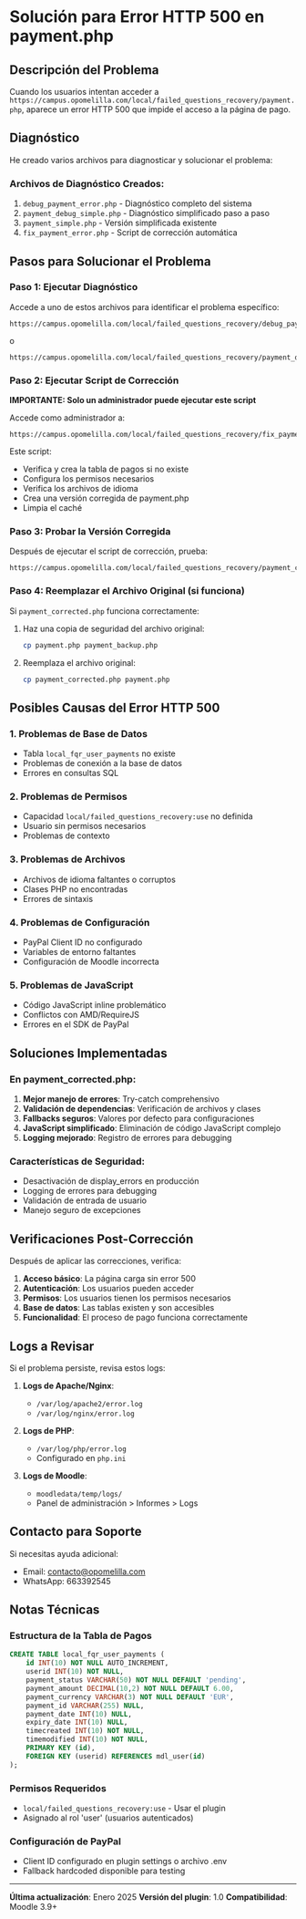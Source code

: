 # Solución para Error HTTP 500 en payment.php

## Descripción del Problema
Cuando los usuarios intentan acceder a `https://campus.opomelilla.com/local/failed_questions_recovery/payment.php`, aparece un error HTTP 500 que impide el acceso a la página de pago.

## Diagnóstico
He creado varios archivos para diagnosticar y solucionar el problema:

### Archivos de Diagnóstico Creados:
1. `debug_payment_error.php` - Diagnóstico completo del sistema
2. `payment_debug_simple.php` - Diagnóstico simplificado paso a paso
3. `payment_simple.php` - Versión simplificada existente
4. `fix_payment_error.php` - Script de corrección automática

## Pasos para Solucionar el Problema

### Paso 1: Ejecutar Diagnóstico
Accede a uno de estos archivos para identificar el problema específico:

```
https://campus.opomelilla.com/local/failed_questions_recovery/debug_payment_error.php
```
o
```
https://campus.opomelilla.com/local/failed_questions_recovery/payment_debug_simple.php
```

### Paso 2: Ejecutar Script de Corrección
**IMPORTANTE: Solo un administrador puede ejecutar este script**

Accede como administrador a:
```
https://campus.opomelilla.com/local/failed_questions_recovery/fix_payment_error.php
```

Este script:
- Verifica y crea la tabla de pagos si no existe
- Configura los permisos necesarios
- Verifica los archivos de idioma
- Crea una versión corregida de payment.php
- Limpia el caché

### Paso 3: Probar la Versión Corregida
Después de ejecutar el script de corrección, prueba:
```
https://campus.opomelilla.com/local/failed_questions_recovery/payment_corrected.php
```

### Paso 4: Reemplazar el Archivo Original (si funciona)
Si `payment_corrected.php` funciona correctamente:

1. Haz una copia de seguridad del archivo original:
   ```bash
   cp payment.php payment_backup.php
   ```

2. Reemplaza el archivo original:
   ```bash
   cp payment_corrected.php payment.php
   ```

## Posibles Causas del Error HTTP 500

### 1. Problemas de Base de Datos
- Tabla `local_fqr_user_payments` no existe
- Problemas de conexión a la base de datos
- Errores en consultas SQL

### 2. Problemas de Permisos
- Capacidad `local/failed_questions_recovery:use` no definida
- Usuario sin permisos necesarios
- Problemas de contexto

### 3. Problemas de Archivos
- Archivos de idioma faltantes o corruptos
- Clases PHP no encontradas
- Errores de sintaxis

### 4. Problemas de Configuración
- PayPal Client ID no configurado
- Variables de entorno faltantes
- Configuración de Moodle incorrecta

### 5. Problemas de JavaScript
- Código JavaScript inline problemático
- Conflictos con AMD/RequireJS
- Errores en el SDK de PayPal

## Soluciones Implementadas

### En payment_corrected.php:
1. **Mejor manejo de errores**: Try-catch comprehensivo
2. **Validación de dependencias**: Verificación de archivos y clases
3. **Fallbacks seguros**: Valores por defecto para configuraciones
4. **JavaScript simplificado**: Eliminación de código JavaScript complejo
5. **Logging mejorado**: Registro de errores para debugging

### Características de Seguridad:
- Desactivación de display_errors en producción
- Logging de errores para debugging
- Validación de entrada de usuario
- Manejo seguro de excepciones

## Verificaciones Post-Corrección

Después de aplicar las correcciones, verifica:

1. **Acceso básico**: La página carga sin error 500
2. **Autenticación**: Los usuarios pueden acceder
3. **Permisos**: Los usuarios tienen los permisos necesarios
4. **Base de datos**: Las tablas existen y son accesibles
5. **Funcionalidad**: El proceso de pago funciona correctamente

## Logs a Revisar

Si el problema persiste, revisa estos logs:

1. **Logs de Apache/Nginx**:
   - `/var/log/apache2/error.log`
   - `/var/log/nginx/error.log`

2. **Logs de PHP**:
   - `/var/log/php/error.log`
   - Configurado en `php.ini`

3. **Logs de Moodle**:
   - `moodledata/temp/logs/`
   - Panel de administración > Informes > Logs

## Contacto para Soporte

Si necesitas ayuda adicional:
- Email: contacto@opomelilla.com
- WhatsApp: 663392545

## Notas Técnicas

### Estructura de la Tabla de Pagos
```sql
CREATE TABLE local_fqr_user_payments (
    id INT(10) NOT NULL AUTO_INCREMENT,
    userid INT(10) NOT NULL,
    payment_status VARCHAR(50) NOT NULL DEFAULT 'pending',
    payment_amount DECIMAL(10,2) NOT NULL DEFAULT 6.00,
    payment_currency VARCHAR(3) NOT NULL DEFAULT 'EUR',
    payment_id VARCHAR(255) NULL,
    payment_date INT(10) NULL,
    expiry_date INT(10) NULL,
    timecreated INT(10) NOT NULL,
    timemodified INT(10) NOT NULL,
    PRIMARY KEY (id),
    FOREIGN KEY (userid) REFERENCES mdl_user(id)
);
```

### Permisos Requeridos
- `local/failed_questions_recovery:use` - Usar el plugin
- Asignado al rol 'user' (usuarios autenticados)

### Configuración de PayPal
- Client ID configurado en plugin settings o archivo .env
- Fallback hardcoded disponible para testing

---

**Última actualización**: Enero 2025
**Versión del plugin**: 1.0
**Compatibilidad**: Moodle 3.9+